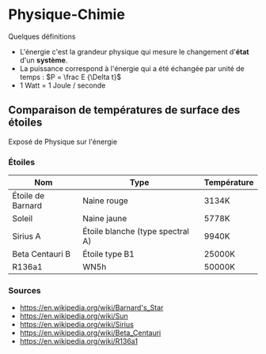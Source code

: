 # Physique-Chimie

Quelques définitions

- L'énergie c'est la grandeur physique qui mesure le changement d'**état** d'un **système**.
- La puissance correspond à l'énergie qui a été échangée par unité de temps : $P = \frac E {\Delta t}$
- 1 Watt = 1 Joule / seconde

## Comparaison de températures de surface des étoiles

Exposé de Physique sur l'énergie

### Étoiles

| Nom                       | Type                                          | Température |
|---------------------------|-----------------------------------------------|-------------|
| Étoile de Barnard         | Naine rouge                                   | 3134K       |
| Soleil                    | Naine jaune                                   | 5778K       |
| Sirius A                  | Étoile blanche (type spectral A)              | 9940K       |
| Beta Centauri B           | Étoile type B1                                | 25000K      |
| R136a1                    | WN5h                                          | 50000K      |

### Sources

- https://en.wikipedia.org/wiki/Barnard's_Star
- https://en.wikipedia.org/wiki/Sun
- https://en.wikipedia.org/wiki/Sirius
- https://en.wikipedia.org/wiki/Beta_Centauri
- https://en.wikipedia.org/wiki/R136a1

